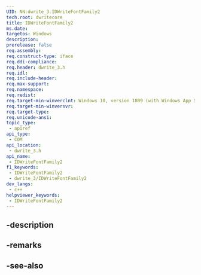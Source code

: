 ```yaml
---
UID: NN:dwrite_3.IDWriteFontFamily2
tech.root: dwritecore
title: IDWriteFontFamily2
ms.date: 
targetos: Windows
description: 
prerelease: false
req.assembly: 
req.construct-type: iface
req.ddi-compliance: 
req.header: dwrite_3.h
req.idl: 
req.include-header: 
req.max-support: 
req.namespace: 
req.redist: 
req.target-min-winverclnt: Windows 10, version 1809 (with Windows App SDK 0.5 or later)
req.target-min-winversvr: 
req.target-type: 
req.unicode-ansi: 
topic_type:
 - apiref
api_type:
 - COM
api_location:
 - dwrite_3.h
api_name:
 - IDWriteFontFamily2
f1_keywords:
 - IDWriteFontFamily2
 - dwrite_3/IDWriteFontFamily2
dev_langs:
 - c++
helpviewer_keywords:
 - IDWriteFontFamily2
---
```


## -description

## -remarks

## -see-also

